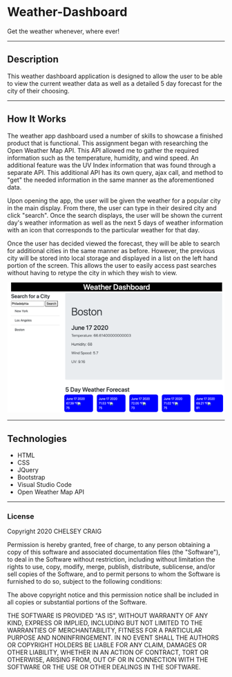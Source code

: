 # Weather-Dashboard

Get the weather whenever, where ever!

___

## Description

This weather dashboard application is designed to allow the user to be able to view the current weather data as well as a detailed 5 day forecast for the city of their choosing.
___

## How It Works

The weather app dashboard used a number of skills to showcase a finished product that is functional. This assignment began with researching the Open Weather Map API. This API allowed me to gather the required information such as the temperature, humidity, and wind speed. An additional feature was the UV Index information that was found through a separate API. This additional API has its own query, ajax call, and method to "get" the needed information in the same manner as the aforementioned data.


Upon opening the app, the user will be given the weather for a popular city in the main display. From there, the user can type in their desired city and click "search". Once the search displays, the user will be shown the current day's weather information as well as the next 5 days of weather information with an icon that corresponds to the particular weather for that day.


Once the user has decided viewed the forecast, they will be able to search for additional cities in the same manner as before. However, the previous city will be stored into local storage and displayed in a list on the left hand portion of the screen.  This allows the user to easily access past searches without having to retype the city in which they wish to view.


![Image of WEATHER DASH FULL](images/weatherdashboardfull.png)
___

## Technologies

- HTML
- CSS
- JQuery
- Bootstrap
- Visual Studio Code
- Open Weather Map API

___

### License

Copyright 2020 CHELSEY CRAIG

Permission is hereby granted, free of charge, to any person obtaining a copy of this software and associated documentation files (the "Software"), to deal in the Software without restriction, including without limitation the rights to use, copy, modify, merge, publish, distribute, sublicense, and/or sell copies of the Software, and to permit persons to whom the Software is furnished to do so, subject to the following conditions:

The above copyright notice and this permission notice shall be included in all copies or substantial portions of the Software.

THE SOFTWARE IS PROVIDED "AS IS", WITHOUT WARRANTY OF ANY KIND, EXPRESS OR IMPLIED, INCLUDING BUT NOT LIMITED TO THE WARRANTIES OF MERCHANTABILITY, FITNESS FOR A PARTICULAR PURPOSE AND NONINFRINGEMENT. IN NO EVENT SHALL THE AUTHORS OR COPYRIGHT HOLDERS BE LIABLE FOR ANY CLAIM, DAMAGES OR OTHER LIABILITY, WHETHER IN AN ACTION OF CONTRACT, TORT OR OTHERWISE, ARISING FROM, OUT OF OR IN CONNECTION WITH THE SOFTWARE OR THE USE OR OTHER DEALINGS IN THE SOFTWARE.